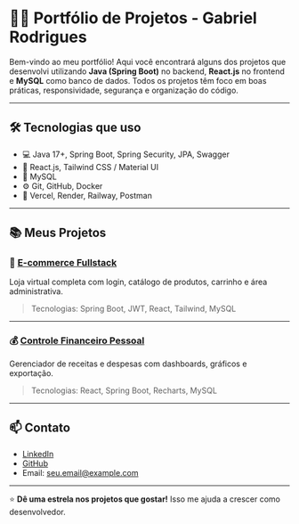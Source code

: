 # 👨‍💻 Portfólio de Projetos - Gabriel Rodrigues

Bem-vindo ao meu portfólio! Aqui você encontrará alguns dos projetos que desenvolvi utilizando **Java (Spring Boot)** no backend, **React.js** no frontend e **MySQL** como banco de dados. Todos os projetos têm foco em boas práticas, responsividade, segurança e organização do código.

---

## 🛠️ Tecnologias que uso

- 💻 Java 17+, Spring Boot, Spring Security, JPA, Swagger
- 🧠 React.js, Tailwind CSS / Material UI
- 🐬 MySQL
- ⚙️ Git, GitHub, Docker
- 🚀 Vercel, Render, Railway, Postman

---

## 📚 Meus Projetos

### 🛒 [E-commerce Fullstack](https://github.com/seuusuario/ecommerce-spring-react)
Loja virtual completa com login, catálogo de produtos, carrinho e área administrativa.

> Tecnologias: Spring Boot, JWT, React, Tailwind, MySQL

---

### 💰 [Controle Financeiro Pessoal](https://github.com/seuusuario/controle-financeiro)
Gerenciador de receitas e despesas com dashboards, gráficos e exportação.

> Tecnologias: React, Spring Boot, Recharts, MySQL

---

## 📫 Contato

- [LinkedIn](https://www.linkedin.com/in/gabriel-rodrigues)
- [GitHub](https://github.com/seuusuario)
- Email: seu.email@example.com

---

⭐ **Dê uma estrela nos projetos que gostar!** Isso me ajuda a crescer como desenvolvedor.
